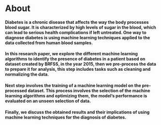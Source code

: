 # About
#### Diabetes is a chronic disease that affects the way the body processes blood sugar. It is characterized by high levels of sugar in the blood, which can lead to serious health complications if left untreated. One way to diagnose diabetes is using machine learning techniques applied to the data collected from human blood samples. 
#### In this research paper, we explore the different machine learning algorithms to identify the presence of diabetes in a patient based on dataset created by BRFSS, in the year 2015, then we pre-process the data to prepare it for analysis, this step includes tasks such as cleaning and normalizing the data.
#### Next step involves the training of a machine learning model on the pre-processed dataset. This process involves the selection of the machine learning algorithms and optimizing them, the model’s performance is evaluated on an unseen selection of data. 
#### Finally, we discuss the obtained results and their implications of using machine learning techniques for the diagnosis of diabetes. 
